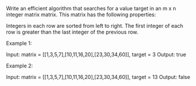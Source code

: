 Write an efficient algorithm that searches for a value target in an m x n integer matrix matrix. This matrix has the following properties:

Integers in each row are sorted from left to right.
The first integer of each row is greater than the last integer of the previous row.
 

Example 1:


Input: matrix = [[1,3,5,7],[10,11,16,20],[23,30,34,60]], target = 3
Output: true

Example 2:


Input: matrix = [[1,3,5,7],[10,11,16,20],[23,30,34,60]], target = 13
Output: false

